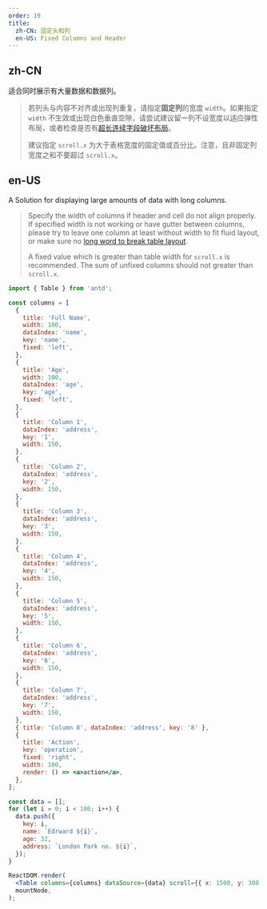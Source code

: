 ```yaml
---
order: 19
title:
  zh-CN: 固定头和列
  en-US: Fixed Columns and Header
---
```


## zh-CN

适合同时展示有大量数据和数据列。

> 若列头与内容不对齐或出现列重复，请指定**固定列**的宽度 `width`。如果指定 `width` 不生效或出现白色垂直空隙，请尝试建议留一列不设宽度以适应弹性布局，或者检查是否有[超长连续字段破坏布局](https://github.com/ant-design/ant-design/issues/13825#issuecomment-449889241)。
>
> 建议指定 `scroll.x` 为大于表格宽度的固定值或百分比。注意，且非固定列宽度之和不要超过 `scroll.x`。

## en-US

A Solution for displaying large amounts of data with long columns.

> Specify the width of columns if header and cell do not align properly. If specified width is not working or have gutter between columns, please try to leave one column at least without width to fit fluid layout, or make sure no [long word to break table layout](https://github.com/ant-design/ant-design/issues/13825#issuecomment-449889241).
>
> A fixed value which is greater than table width for `scroll.x` is recommended. The sum of unfixed columns should not greater than `scroll.x`.

```jsx
import { Table } from 'antd';

const columns = [
  {
    title: 'Full Name',
    width: 100,
    dataIndex: 'name',
    key: 'name',
    fixed: 'left',
  },
  {
    title: 'Age',
    width: 100,
    dataIndex: 'age',
    key: 'age',
    fixed: 'left',
  },
  {
    title: 'Column 1',
    dataIndex: 'address',
    key: '1',
    width: 150,
  },
  {
    title: 'Column 2',
    dataIndex: 'address',
    key: '2',
    width: 150,
  },
  {
    title: 'Column 3',
    dataIndex: 'address',
    key: '3',
    width: 150,
  },
  {
    title: 'Column 4',
    dataIndex: 'address',
    key: '4',
    width: 150,
  },
  {
    title: 'Column 5',
    dataIndex: 'address',
    key: '5',
    width: 150,
  },
  {
    title: 'Column 6',
    dataIndex: 'address',
    key: '6',
    width: 150,
  },
  {
    title: 'Column 7',
    dataIndex: 'address',
    key: '7',
    width: 150,
  },
  { title: 'Column 8', dataIndex: 'address', key: '8' },
  {
    title: 'Action',
    key: 'operation',
    fixed: 'right',
    width: 100,
    render: () => <a>action</a>,
  },
];

const data = [];
for (let i = 0; i < 100; i++) {
  data.push({
    key: i,
    name: `Edrward ${i}`,
    age: 32,
    address: `London Park no. ${i}`,
  });
}

ReactDOM.render(
  <Table columns={columns} dataSource={data} scroll={{ x: 1500, y: 300 }} />,
  mountNode,
);
```
 